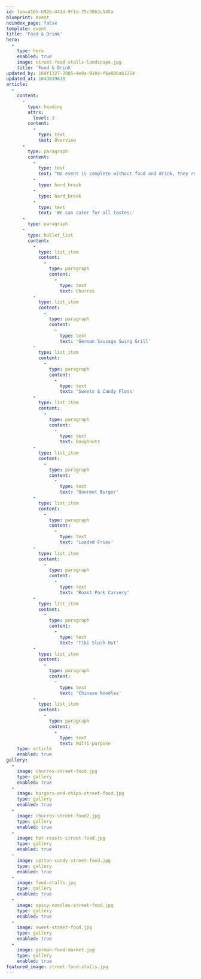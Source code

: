 ```yaml
---
id: faac4165-b92b-441d-9f1d-75c3863c145a
blueprint: event
noindex_page: false
template: event
title: 'Food & Drink'
hero:
  -
    type: hero
    enabled: true
    image: street-food-stalls-landscape.jpg
    title: 'Food & Drink'
updated_by: 169f1327-7085-4e9a-9104-f6e806ab1254
updated_at: 1643639618
article:
  -
    content:
      -
        type: heading
        attrs:
          level: 3
        content:
          -
            type: text
            text: Overview
      -
        type: paragraph
        content:
          -
            type: text
            text: "No event is complete without food and drink, they really can make or break an experience. At EC Events, we can offer classic fairground food stalls, in all shapes and sizes to cater for various numbers of people.\_"
          -
            type: hard_break
          -
            type: hard_break
          -
            type: text
            text: 'We can cater for all tastes:'
      -
        type: paragraph
      -
        type: bullet_list
        content:
          -
            type: list_item
            content:
              -
                type: paragraph
                content:
                  -
                    type: text
                    text: Churros
          -
            type: list_item
            content:
              -
                type: paragraph
                content:
                  -
                    type: text
                    text: 'German Sausage Swing Grill'
          -
            type: list_item
            content:
              -
                type: paragraph
                content:
                  -
                    type: text
                    text: 'Sweets & Candy Floss'
          -
            type: list_item
            content:
              -
                type: paragraph
                content:
                  -
                    type: text
                    text: Doughnuts
          -
            type: list_item
            content:
              -
                type: paragraph
                content:
                  -
                    type: text
                    text: 'Gourmet Burger'
          -
            type: list_item
            content:
              -
                type: paragraph
                content:
                  -
                    type: text
                    text: 'Loaded Fries'
          -
            type: list_item
            content:
              -
                type: paragraph
                content:
                  -
                    type: text
                    text: 'Roast Pork Carvery'
          -
            type: list_item
            content:
              -
                type: paragraph
                content:
                  -
                    type: text
                    text: 'Tiki Slush Hut'
          -
            type: list_item
            content:
              -
                type: paragraph
                content:
                  -
                    type: text
                    text: 'Chinese Noodles'
          -
            type: list_item
            content:
              -
                type: paragraph
                content:
                  -
                    type: text
                    text: Multi-purpose
    type: article
    enabled: true
gallery:
  -
    image: churros-street-food.jpg
    type: gallery
    enabled: true
  -
    image: burgers-and-chips-street-food.jpg
    type: gallery
    enabled: true
  -
    image: churros-street-food2.jpg
    type: gallery
    enabled: true
  -
    image: hot-roasts-street-food.jpg
    type: gallery
    enabled: true
  -
    image: cotton-candy-street-food.jpg
    type: gallery
    enabled: true
  -
    image: food-stalls.jpg
    type: gallery
    enabled: true
  -
    image: spicy-noodles-street-food.jpg
    type: gallery
    enabled: true
  -
    image: sweet-street-food.jpg
    type: gallery
    enabled: true
  -
    image: german-food-market.jpg
    type: gallery
    enabled: true
featured_image: street-food-stalls.jpg
---
```

